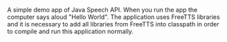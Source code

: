 A simple demo app of Java Speech API. When you run the app the computer says aloud "Hello World".
The application uses FreeTTS libraries and it is necessary to add all libraries from FreeTTS into classpath 
in order to compile and run this application normally.


